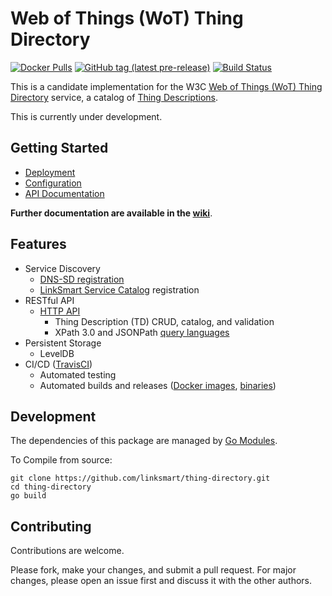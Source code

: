 # Web of Things (WoT) Thing Directory
[![Docker Pulls](https://img.shields.io/docker/pulls/linksmart/td.svg)](https://hub.docker.com/r/linksmart/td/tags)
[![GitHub tag (latest pre-release)](https://img.shields.io/github/tag-pre/linksmart/thing-directory.svg?label=pre-release)](https://github.com/linksmart/thing-directory/tags)
[![Build Status](https://travis-ci.com/linksmart/thing-directory.svg?branch=master)](https://travis-ci.com/linksmart/thing-directory)
  
This is a candidate implementation for the W3C [Web of Things (WoT) Thing Directory](https://www.w3.org/TR/wot-architecture/#dfn-thing-directory) service, a catalog of [Thing Descriptions](https://www.w3.org/TR/wot-thing-description/).

This is currently under development.

## Getting Started
* [Deployment](https://github.com/linksmart/thing-directory/wiki/Deployment)
* [Configuration](https://github.com/linksmart/thing-directory/wiki/Configuration)
* [API Documentation](https://linksmart.github.io/swagger-ui/dist/?url=https://raw.githubusercontent.com/linksmart/thing-directory/master/apidoc/openapi-spec.yml)

**Further documentation are available in the [wiki](https://github.com/linksmart/thing-directory/wiki)**.

## Features
* Service Discovery
  * [DNS-SD registration](https://github.com/linksmart/thing-directory/wiki/Discovery-with-DNS-SD)
  * [LinkSmart Service Catalog](https://github.com/linksmart/service-catalog) registration
* RESTful API
  * [HTTP API](https://linksmart.github.io/swagger-ui/dist/?url=https://raw.githubusercontent.com/linksmart/thing-directory/master/apidoc/openapi-spec.yml)
    * Thing Description (TD) CRUD, catalog, and validation
    * XPath 3.0 and JSONPath [query languages](https://github.com/linksmart/thing-directory/wiki/Query-Language)
* Persistent Storage
  * LevelDB
* CI/CD ([TravisCI](https://travis-ci.com/linksmart/thing-directory))
  * Automated testing
  * Automated builds and releases ([Docker images](https://hub.docker.com/r/linksmart/td/tags?page=1&ordering=last_updated), [binaries](https://github.com/linksmart/thing-directory/releases))

## Development
The dependencies of this package are managed by [Go Modules](https://github.com/golang/go/wiki/Modules).

To Compile from source:
```
git clone https://github.com/linksmart/thing-directory.git
cd thing-directory
go build
```

## Contributing
Contributions are welcome. 

Please fork, make your changes, and submit a pull request. For major changes, please open an issue first and discuss it with the other authors.
